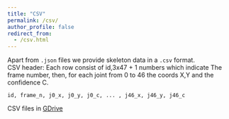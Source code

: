 ```yaml
---
title: "CSV"
permalink: /csv/
author_profile: false
redirect_from:
  - /csv.html
---
```

Apart from `.json` files we provide skeleton data in a `.csv` format.  
CSV header:
Each row consist of id,3x47 + 1 numbers which indicate
The frame number, then, for each joint from 0 to 46 the coords X,Y and the confidence C.
```
id, frame_n, j0_x, j0_y, j0_c, ... , j46_x, j46_y, j46_c
```
CSV files in [GDrive](https://drive.google.com/file/d/1eWB6J1T2MKzl-c8-ylik9O2CWLJyUpjx/view?usp=sharing)
